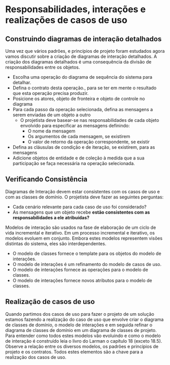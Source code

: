 # Responsabilidades, interações e realizações de casos de uso

## Construindo diagramas de interação detalhados

Uma vez que vários padrões, e princípios de projeto foram estudados agora vamos discutir sobre a criação de diagramas de interação detalhados.  A criação dos diagramas detalhados é uma consequência da divisão de responsabilidades entre os objetos.  

- Escolha uma operação do diagrama de sequência do sistema para detalhar.  
- Defina o contrato desta operação., para se ter em mente o resultado que esta operação precisa produzir. 
- Posicione os atores, objeto de fronteira e objeto de controle no diagrama
- Para cada passo da operação selecionada, defina as mensagens a serem enviadas de um objeto a outro
  - O projetista deve basear-se nas responsabilidades de cada objeto envolvido para especificar as mensagens definindo:
    - O nome da mensagem
    - Os argumentos de cada mensagem, se existirem
    - O valor de retorno da operação correspondente, se existir
- Defina as cláusulas de condição e de iteração, se existirem, para as mensagens
- Adicione objetos de entidade e de coleção à medida que a sua participação se faça necessária na operação selecionada. 

## Verificando Consistência

Diagramas de Interação devem estar consistentes com os casos de uso e com as classes de domínio. O projetista deve fazer as seguintes perguntas:

- Cada cenário relevante para cada caso de uso foi considerado?
- As mensagens que um objeto recebe **estão consistentes com as responsabilidades a ele atribuídas?**

Modelos de interação são usados na fase de elaboração de um ciclo de vida incremental e iterativo. Em um processo incremental e iterativo, os modelos evoluem em conjunto. Embora estes modelos representem visões distintas do sistema, eles são interdependentes.

- O modelo de classes fornece o template para os objetos do modelo de interações.
- O modelo de interações é um refinamento do modelo de casos de uso.
- O modelo de interações fornece as operações para o modelo de classes.
- O modelo de interações fornece novos atributos para o modelo de classes.

## Realização de casos de uso

Quando partimos dos casos de uso para fazer o projeto de um solução estamos fazendo a realização do caso de uso que envolve criar o diagrama de classes de domínio, o modelo de interações e em seguida refinar o diagrama de classes de domínio em um diagrama de classes de projeto. Para entender como todos estes modelos vão evoluindo e como o modelo de interação é construído leia o livro do Larman o capítulo 18 (exceto 18.5). Observe a relação entre os diversos modelos, os padrões e princípios de projeto e os contratos. Todos estes elementos são a chave para a realização dos casos de uso. 

